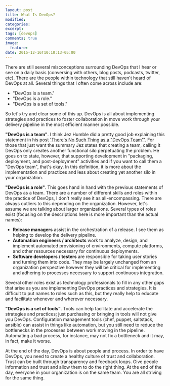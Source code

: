 ```yaml
---
layout: post
title: What Is DevOps?
modified:
categories: 
excerpt:
tags: [devops]
comments: true
image:
  feature:
date: 2015-12-16T10:10:13-05:00
---
```


There are still several misconceptions surrounding DevOps that I hear or see on a daily basis (conversing with others, blog posts, podcasts, twitter, etc).  There are the people within technology that still haven't heard of DevOps at all.  Several things that I often come across include are:

* "DevOps is a team."
* "DevOps is a role."
* "DevOps is a set of tools."

So let's try and clear some of this up.  DevOps is all about implementing strategies and practices to foster collaboration in move work through your delivery pipeline in the most efficient manner possible.

**"DevOps is a team"**.  I think Jez Humble did a pretty good job explaining this statement in his post ['There's No Such Thing as a "DevOps Team"'](http://continuousdelivery.com/2012/10/theres-no-such-thing-as-a-devops-team/).  For those that just want the summary Jez states that creating a team, calling it DevOps only creates another functional silo perpetuating the problem.  He goes on to state, however, that supporting development in "packaging, deployment, and post-deployment" activities and if you want to call them a "DevOps team", that's okay.  In this definition, it is more about the implementation and practices and less about creating yet another silo in your organization.

**"DevOps is a role"**.  This goes hand in hand with the previous statements of DevOps as a team.  There are a number of different skills and roles within the practice of DevOps, I don't really see it as all-encompassing. There are always outliers to this depending on the organization.  However, let's assume we are talking about larger organizations.  Several types of roles exist (focusing on the descriptions here is more important than the actual names):

* **Release managers** assist in the orchestration of a release.  I see them as helping to develop the delivery pipeline.   
* **Automation engineers / architects** work to analyze, design, and implement automated provisioning of environments, compute platforms, and other resources necessary for continuous deployments.
* **Software developers / testers** are responsible for taking user stories and turning them into code.  They may be largely unchanged from an organization perspective however they will be critical for implementing and adhering to processes necessary to support continuous integration.

Several other roles  exist as technology professionals to fill in any other gaps that arise as you are implementing DevOps practices and strategies.  It is difficult to put names to roles such as this, but they really help to educate and facilitate whenever and wherever necessary.

**"DevOps is a set of tools"**.  Tools can help facilitate and accelerate the strategies and practices; just purchasing or bringing in tools will not give you DevOps.  Configuration management tools (chef, puppet, saltstack, ansible) can assist in things like automation, but you still need to reduce the bottlenecks in the processes between work moving in the pipeline.  Automating a bad process, for instance, may not fix a bottleneck and it may, in fact, make it worse.  

At the end of the day, DevOps is about people and process.  In order to have DevOps, you need to create a healthy culture of trust and collaboration.  Trust can be built through transparency and feedback loops.  Give people information and trust and allow them to do the right thing.  At the end of the day, everyone in your organization is on the same team.  You are all striving for the same thing.